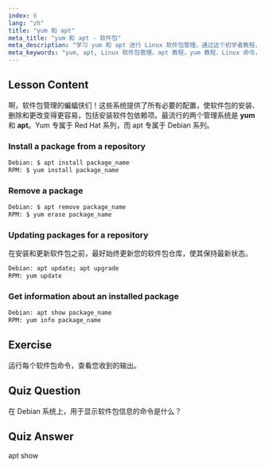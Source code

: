 ```yaml
---
index: 6
lang: "zh"
title: "yum 和 apt"
meta_title: "yum 和 apt - 软件包"
meta_description: "学习 yum 和 apt 进行 Linux 软件包管理。通过这个初学者教程，在 Debian/RPM 系统上安装、删除和更新软件。今天就开始吧！"
meta_keywords: "yum, apt, Linux 软件包管理，apt 教程，yum 教程，Linux 命令，初学者指南，软件包安装"
---
```


## Lesson Content

啊，软件包管理的蝙蝠侠们！这些系统提供了所有必要的配置，使软件包的安装、删除和更改变得更容易，包括安装软件包依赖项。最流行的两个管理系统是 **yum** 和 **apt**。Yum 专属于 Red Hat 系列，而 apt 专属于 Debian 系列。

### Install a package from a repository

```bash
Debian: $ apt install package_name
RPM: $ yum install package_name
```

### Remove a package

```bash
Debian: $ apt remove package_name
RPM: $ yum erase package_name
```

### Updating packages for a repository

在安装和更新软件包之前，最好始终更新您的软件包仓库，使其保持最新状态。

```bash
Debian: apt update; apt upgrade
RPM: yum update
```

### Get information about an installed package

```bash
Debian: apt show package_name
RPM: yum info package_name
```

## Exercise

运行每个软件包命令，查看您收到的输出。

## Quiz Question

在 Debian 系统上，用于显示软件包信息的命令是什么？

## Quiz Answer

apt show
